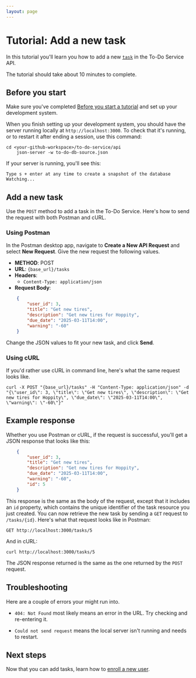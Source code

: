 ```yaml
---
layout: page
---
```


# Tutorial: Add a new task

In this tutorial you'll learn you how to
add a new [`task`](../api/task.md) in the To-Do Service API.

The tutorial should take about 10 minutes to complete.

## Before you start

Make sure you've completed [Before you start a tutorial](../before-you-start-a-tutorial.md) and set up your development system.  

When you finish setting up your development system, you should have the server running locally at `http://localhost:3000`. To check that it's running, or to restart it after ending a session, use this command:

```shell
cd <your-github-workspace>/to-do-service/api
    json-server -w to-do-db-source.json
```

If your server is running, you'll see this:

```text
Type s + enter at any time to create a snapshot of the database
Watching...
```

## Add a new task

Use the `POST` method to add a task in the To-Do Service. Here's how to send the request with both Postman and cURL.

### Using Postman

In the Postman desktop app, navigate to **Create a New API Request** and select **New Request**. Give the new request the following values.

* **METHOD**: POST
* **URL**: `{base_url}/tasks`
* **Headers**:
    * `Content-Type: application/json`  
* **Request Body**:

```json
    {
        "user_id": 3,
        "title": "Get new tires",
        "description": "Get new tires for Hoppity",
        "due_date": "2025-03-11T14:00",
        "warning": "-60"
    }
```

Change the JSON values to fit your new task, and click **Send**.

### Using cURL

If you'd rather use cURL in command line, here's what the same request looks like.

```shell
curl -X POST "{base_url}/tasks" -H "Content-Type: application/json" -d "{\"user_id\": 3, \"title\": \"Get new tires\", \"description\": \"Get new tires for Hoppity\", \"due_date\": \"2025-03-11T14:00\", \"warning\": \"-60\"}"
```

## Example response

Whether you use Postman or cURL, if the request is successful, you'll get a JSON response that looks like this:

```json
    {
        "user_id": 3,
        "title": "Get new tires",
        "description": "Get new tires for Hoppity",
        "due_date": "2025-03-11T14:00",
        "warning": "-60",
        "id": 5
    }
```

This response is the same as the body of the request, except that it includes an `id` property, which contains the unique identifier of the task resource you just created. You can now retrieve the new task by sending a `GET` request to `/tasks/{id}`. Here's what that request looks like in Postman:

```text
GET http://localhost:3000/tasks/5
```

And in cURL:

```shell
curl http://localhost:3000/tasks/5
```

The JSON response returned is the same as the one returned by the `POST` request.

## Troubleshooting

Here are a couple of errors your might run into.

* `404: Not Found` most likely means an error in the URL. Try checking and re-entering it.

* `Could not send request` means the local server isn't running and needs to restart.

## Next steps

Now that you can add tasks, learn how to [enroll a new user](https://uwc2-apidoc.github.io/to-do-service-sp25/tutorials/enroll-a-new-user.html).
